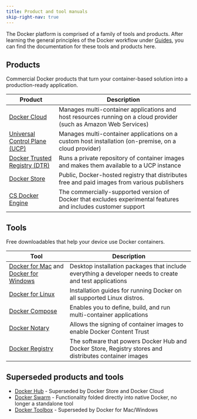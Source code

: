 ```yaml
---
title: Product and tool manuals
skip-right-nav: true
---
```


The Docker platform is comprised of a family of tools and products. After
learning the general principles of the Docker workflow under [Guides](/), you
can find the documentation for these tools and products here.

## Products

Commercial Docker products that turn your container-based solution into a
production-ready application.

| Product | Description |
| ------- | ----------- |
| [Docker Cloud](/docker-cloud/overview) | Manages multi-container applications and host resources running on a cloud provider (such as Amazon Web Services) |
| [Universal Control Plane (UCP)](/ucp/overview/) | Manages multi-container applications on a custom host installation (on-premise, on a cloud provider) |
| [Docker Trusted Registry (DTR)](/docker-trusted-registry/) | Runs a private repository of container images and makes them available to a UCP instance |
| [Docker Store](/docker-store/) | Public, Docker-hosted registry that distributes free and paid images from various publishers |
| [CS Docker Engine](/cs-engine/install) | The commercially-supported version of Docker that excludes experimental features and includes customer support |

## Tools

Free downloadables that help your device use Docker containers.

| Tool | Description |
| ---- | ----------- |
| [Docker for Mac](/docker-for-mac/) and [Docker for Windows](/docker-for-windows) | Desktop installation packages that include everything a developer needs to create and test applications |
| [Docker for Linux](/engine/installation/#on-linux) | Installation guides for running Docker on all supported Linux distros. |
| [Docker Compose](/compose/) | Enables you to define, build, and run multi-container applications |
| [Docker Notary](/notary/) | Allows the signing of container images to enable Docker Content Trust |
| [Docker Registry](/registry/) | The software that powers Docker Hub and Docker Store, Registry stores and distributes container images |


## Superseded products and tools

* [Docker Hub](/docker-hub/) - Superseded by Docker Store and Docker Cloud
* [Docker Swarm](/swarm/) - Functionality folded directly into native Docker, no longer a standalone tool
* [Docker Toolbox](/toolbox/overview/) - Superseded by Docker for Mac/Windows
